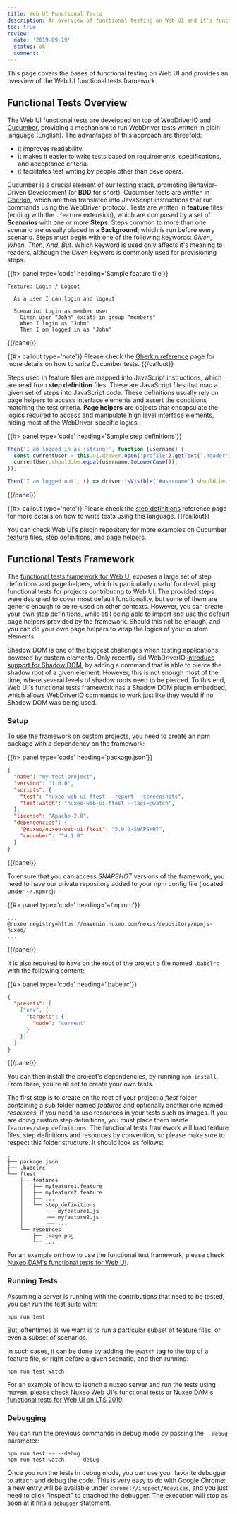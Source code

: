 ```yaml
---
title: Web UI Functional Tests
description: An overview of functional testing on Web UI and it's functional testing framework.
toc: true
review:
  date: '2019-09-19'
  status: ok
  comment: ''
---
```


This page covers the bases of functional testing on Web UI and provides an overview of the Web UI functional tests framework.

## Functional Tests Overview

The Web UI functional tests are developed on top of [WebDriverIO](https://webdriver.io/) and [Cucumber](https://cucumber.io/), providing a mechanism to run WebDriver tests written in plain language (English).
The advantages of this approach are threefold:
- it improves readability.
- it makes it easier to write tests based on requirements, specifications, and acceptance criteria.
- it facilitates test writing by people other than developers.

Cucumber is a crucial element of our testing stack, promoting Behavior-Driven Development (or **BDD** for short). Cucumber tests are written in [Gherkin](https://docs.cucumber.io/gherkin/reference/), which are then translated into JavaScript instructions that run commands using the WebDriver protocol. Tests are written in **feature** files (ending with the `.feature` extension), which are composed by a set of **Scenarios** with one or more **Steps**. Steps common to more than one scenario are usually placed in a **Background**, which is run before every scenario. Steps must begin with one of the following keywords: *Given*, *When*, *Then*, *And*, *But*. Which keyword is used only affects it's meaning to readers, although the *Given* keyword is commonly used for provisioning steps.

{{#> panel type='code' heading='Sample feature file'}}

```Gherkin
Feature: Login / Logout

  As a user I can login and logout

  Scenario: Login as member user
    Given user "John" exists in group "members"
    When I login as "John"
    Then I am logged in as "John"
```
{{/panel}}

{{#> callout type='note'}}
Please check the [Gherkin reference](https://docs.cucumber.io/gherkin/reference/) page for more details on how to write Cucumber tests.
{{/callout}}

Steps used in feature files are mapped into JavaScript instructions, which are read from **step definition** files. These are JavaScript files that map a given set of steps into JavaScript code. These definitions usually rely on page helpers to access interface elements and assert the conditions matching the test criteria. **Page helpers** are objects that encapsulate the logics required to access and manipulate high level interface elements, hiding most of the WebDriver-specific logics.

{{#> panel type='code' heading='Sample step definitions'}}

```JavaScript
Then('I am logged in as {string}', function (username) {
  const currentUser = this.ui.drawer.open('profile').getText('.header').toLowerCase();
  currentUser.should.be.equal(username.toLowerCase());
});

Then('I am logged out', () => driver.isVisible('#username').should.be.true);
```

{{/panel}}

{{#> callout type='note'}}
Please check the [step definitions](https://docs.cucumber.io/cucumber/step-definitions/) reference page for more details on how to write tests using this language.
{{/callout}}

You can check Web UI's plugin repository for more examples on Cucumber [feature](https://github.com/nuxeo/nuxeo-web-ui/tree/master/ftest) files, [step definitions](https://github.com/nuxeo/nuxeo-web-ui/tree/master/packages/nuxeo-web-ui-ftest/features/step_definitions), and [page helpers](https://github.com/nuxeo/nuxeo-web-ui/tree/master/packages/nuxeo-web-ui-ftest/pages).

## Functional Tests Framework

The [functional tests framework for Web UI](https://github.com/nuxeo/nuxeo-web-ui/tree/master/packages/nuxeo-web-ui-ftest) exposes a large set of step definitions and page helpers, which is particularly useful for developing functional tests for projects contributing to Web UI. The provided steps were designed to cover most default functionality, but some of them are generic enough to be re-used on other contexts. However, you can create your own step definitions, while still being able to import and use the default page helpers provided by the framework. Should this not be enough, and you can do your own page helpers to wrap the logics of your custom elements.

Shadow DOM is one of the biggest challenges when testing applications powered by custom elements. Only recently did WebDriverIO [introduce support for Shadow DOM](https://github.com/webdriverio/webdriverio/blob/master/CHANGELOG.md#550-2019-02-20), by adding a command that is able to pierce the shadow root of a given element. However, this is not enough most of the time, where several levels of shadow roots need to be pierced. To this end, Web UI's functional tests framework has a Shadow DOM plugin embedded, which allows WebDriverIO commands to work just like they would if no Shadow DOM was being used.

### Setup

To use the framework on custom projects, you need to create an npm package with a dependency on the framework:

{{#> panel type='code' heading='package.json'}}
```JSON
{
  "name": "my-test-project",
  "version": "1.0.0",
  "scripts": {
    "test": "nuxeo-web-ui-ftest --report --screenshots",
    "test:watch": "nuxeo-web-ui-ftest --tags=@watch",
  },
  "license": "Apache-2.0",
  "dependencies": {
    "@nuxeo/nuxeo-web-ui-ftest": "3.0.0-SNAPSHOT",
    "cucumber": "^4.1.0"
  }
}
```
{{/panel}}

To ensure that you can access *SNAPSHOT* versions of the framework, you need to have our private repository added to your npm config file (located under `~/.npmrc`):

{{#> panel type='code' heading='~/.npmrc'}}
```
...
@nuxeo:registry=https://mavenin.nuxeo.com/nexus/repository/npmjs-nuxeo/
...
```
{{/panel}}

It is also required to have on the root of the project a file named `.babelrc` with the following content:

{{#> panel type='code' heading='.babelrc'}}
```JSON
{
  "presets": [
    ["env", {
      "targets": {
        "node": "current"
      }
    }]
  ]
}
```
{{/panel}}

You can then install the project's dependencies, by running `npm install`. From there, you're all set to create your own tests.

The first step is to create on the root of your project a *ftest* folder, containing a sub folder named *features* and optionally another one named *resources*, if you need to use resources in your tests such as images. If you are doing custom step definitions, you must place them inside `features/step_definitions`. The functional tests framework will load feature files, step definitions and resources by convention, so please make sure to respect this folder structure. It should look as follows:

```
.
├── package.json
├── .babelrc
└── ftest
    ├── features
    │   ├── myfeature1.feature
    │   ├── myfeature2.feature
    │   ├── ...
    │   └── step_definitions
    │       ├── myfeature1.js
    │       ├── myfeature2.js
    │       └── ...
    └── resources
        ├── image.png
        └── ...
```

For an example on how to use the functional test framework, please check
[Nuxeo DAM's functional tests for Web UI](https://github.com/nuxeo/nuxeo-web-ui/tree/master/addons/nuxeo-dam/ftest).


### Running Tests

Assuming a server is running with the contributions that need to be tested, you can run the test suite with:
```
npm run test
```
But, oftentimes all we want is to run a particular subset of feature files, or even a subset of scenarios.

In such cases, it can be done by adding the `@watch` tag to the top of a feature file, or right before a given scenario, and then running:
```
npm run test:watch
```

For an example of how to launch a nuxeo server and run the tests using maven, please check
[Nuxeo Web UI's functional tests](https://github.com/nuxeo/nuxeo-web-ui/tree/master/ftest) or [Nuxeo DAM's functional tests for Web UI on LTS 2019](https://github.com/nuxeo/marketplace-dam/tree/6.4_10.10/ftest/web-ui/webdriver).

### Debugging

You can run the previous commands in debug mode by passing the `--debug` parameter:

```
npm run test -- --debug
npm run test:watch -- --debug
```

Once you run the tests in debug mode, you can use your favorite debugger to attach and debug the code. This is very easy to do with Google Chrome: a new entry will be available under `chrome://inspect/#devices`, and you just need to click "inspect" to attached the debugger. The execution will stop as soon at it hits a [`debugger`](https://developer.mozilla.org/en-US/docs/Web/JavaScript/Reference/Statements/debugger) statement.
